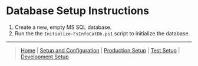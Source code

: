 # Database Setup Instructions

1. Create a new, empty MS SQL database.
2. Run the the `Initialize-FsInfoCatDb.ps1` script to initialize the database.

---------------------------------------------------------------------------------------------------------------------------------------------------------------------------------

> [Home](../../README.md) | [Setup and Configuration](../README.md) | [Production Setup](ProdEnvSetup.md) | [Test Setup](TestEnvSetup.md) | [Development Setup](DevEnvSetup.md)
